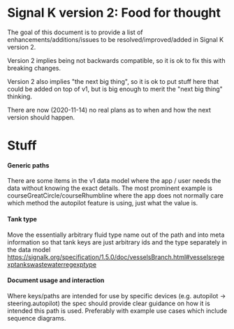 # Signal K version 2: Food for thought

The goal of this document is to provide a list of enhancements/additions/issues to be resolved/improved/added in Signal K version 2.

Version 2 implies being not backwards compatible, so it is ok to fix this with breaking changes. 

Version 2 also implies "the next big thing", so it is ok to put stuff here that could be added on top of v1, but is big enough to merit the "next big thing" thinking.

There are now (2020-11-14) no real plans as to when and how the next version should happen.

# Stuff

#### Generic paths

There are some items in the v1 data model where the app / user needs the data without knowing the exact details. The most prominent example is courseGreatCircle/courseRhumbline where the app does not normally care which method the autopilot feature is using, just what the value is.

#### Tank type

Move the essentially arbitrary fluid type name out of the path and into meta information so that tank keys are just arbitrary ids and the type separately in the data model https://signalk.org/specification/1.5.0/doc/vesselsBranch.html#vesselsregexptankswastewaterregexptype


#### Document usage and interaction

Where keys/paths are intended for use by specific devices (e.g. autopilot -> steering.autopilot) the spec should provide clear guidance on how it is intended this path is used. Preferably with example use cases which include sequence diagrams.

